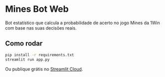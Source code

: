 # Mines Bot Web

Bot estatístico que calcula a probabilidade de acerto no jogo Mines da 1Win com base nas suas decisões reais.

## Como rodar

```bash
pip install -r requirements.txt
streamlit run app.py
```

Ou publique grátis no [Streamlit Cloud](https://streamlit.io/cloud).